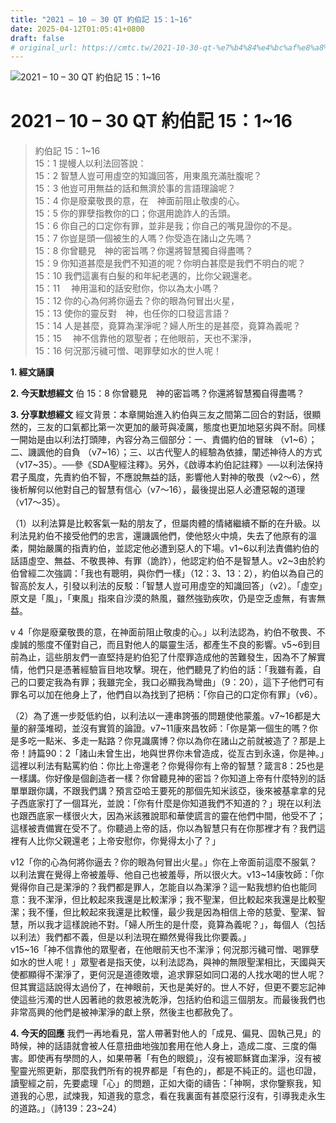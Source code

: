 ```yaml
---
title: "2021 – 10 – 30 QT 約伯記 15：1~16"
date: 2025-04-12T01:05:41+0800
draft: false
# original_url: https://cmtc.tw/2021-10-30-qt-%e7%b4%84%e4%bc%af%e8%a8%98-15%ef%bc%9a116
---
```


![2021 – 10 – 30 QT 約伯記 15：1\~16](/images/qt.jpg   "2021 – 10 – 30 QT 約伯記 15：1\~16")

# 2021 – 10 – 30 QT 約伯記 15：1\~16

> 約伯記 15：1\~16  
> 15：1 提幔人以利法回答說：  
> 15：2 智慧人豈可用虛空的知識回答，用東風充滿肚腹呢？  
> 15：3 他豈可用無益的話和無濟於事的言語理論呢？  
> 15：4 你是廢棄敬畏的意，在　神面前阻止敬虔的心。  
> 15：5 你的罪孽指教你的口；你選用詭詐人的舌頭。  
> 15：6 你自己的口定你有罪，並非是我；你自己的嘴見證你的不是。  
> 15：7 你豈是頭一個被生的人嗎？你受造在諸山之先嗎？  
> 15：8 你曾聽見　神的密旨嗎？你還將智慧獨自得盡嗎？  
> 15：9 你知道甚麼是我們不知道的呢？你明白甚麼是我們不明白的呢？  
> 15：10 我們這裏有白髮的和年紀老邁的，比你父親還老。  
> 15：11 　神用溫和的話安慰你，你以為太小嗎？  
> 15：12 你的心為何將你逼去？你的眼為何冒出火星，  
> 15：13 使你的靈反對　神，也任你的口發這言語？  
> 15：14 人是甚麼，竟算為潔淨呢？婦人所生的是甚麼，竟算為義呢？  
> 15：15 　神不信靠他的眾聖者；在他眼前，天也不潔淨，  
> 15：16 何況那污穢可憎、喝罪孽如水的世人呢！

**1. 經文誦讀**

**2.  今天默想經文**
伯 15：8 你曾聽見　神的密旨嗎？你還將智慧獨自得盡嗎？

**3. 分享默想經文**
經文背景：本章開始進入約伯與三友之間第二回合的對話，很顯然的，三友的口氣都比第一次更加的嚴苛與凌厲，態度也更加地惡劣與不耐。同樣一開始是由以利法打頭陣，內容分為三個部分：一、責備約伯的冒昧 （v1\~6）；二、譏諷他的自負 （v7\~16）；三、以古代聖人的經驗為依據，闡述神待人的方式 （v17\~35）。──參《SDA聖經注釋》。另外，《啟導本約伯記註釋》──以利法保持君子風度，先責約伯不智，不應說無益的話，影響他人對神的敬畏（v2～6），然後析解何以他對自己的智慧有信心（v7～16），最後提出惡人必遭惡報的道理（v17～35）。

（1）以利法算是比較客氣一點的朋友了，但屬肉體的情緒繼續不斷的在升級。以利法見約伯不接受他們的忠言，還譏諷他們，使他怒火中燒，失去了他原有的溫柔，開始嚴厲的指責約伯，並認定他必遭到惡人的下場。v1\~6以利法責備約伯的話語虛空、無益、不敬畏神、有罪（詭詐），他認定約伯不是智慧人。v2\~3由於約伯曾經二次強調：「我也有聰明，與你們一樣」（12：3、13：2），約伯以為自己的智高於友人，引發以利法的反駁：「智慧人豈可用虛空的知識回答」（v2）。「虛空」原文是「風」，「東風」指來自沙漠的熱風，雖然強勁疾吹，仍是空乏虛無，有害無益。

v 4「你是廢棄敬畏的意，在神面前阻止敬虔的心。」以利法認為，約伯不敬畏、不虔誠的態度不僅對自己，而且對他人的屬靈生活，都產生不良的影響。v5\~6到目前為止，這些朋友們一直堅持是約伯犯了什麼罪造成他的苦難發生，因為不了解實情，他們只是憑著經驗盲目地攻擊。現在，他們聽見了約伯的話：「我雖有義，自己的口要定我為有罪；我雖完全，我口必顯我為彎曲」（9：20），這下子他們可有罪名可以加在他身上了，他們自以為找到了把柄：「你自己的口定你有罪」（v6）。

（2）為了進一步貶低約伯，以利法以一連串誇張的問題使他蒙羞。v7\~16都是大量的辭藻堆砌，並沒有實質的論證。v7\~11康來昌牧師：「你是第一個生的嗎？你是多吃一點米、多走一點路？你見識廣博？你以為你在諸山之前就被造了？那是上帝！詩篇90：2「諸山未曾生出，地與世界你未曾造成，從亙古到永遠，你是神。」這裡以利法有點罵約伯：你比上帝還老？你覺得你有上帝的智慧？箴言8：25也是一樣講。你好像是個創造者一樣？你曾聽見神的密旨？你知道上帝有什麼特別的話單單跟你講，不跟我們講？預言亞哈王要死的那個先知米該亞，後來被基拿拿的兒子西底家打了一個耳光，並說：「你有什麼是你知道我們不知道的？」現在以利法也跟西底家一樣很火大，因為米該雅說耶和華使謊言的靈在他們中間，他受不了；這樣被責備實在受不了。你聽過上帝的話，你以為智慧只有在你那裡才有？我們這裡有人比你父親還老；上帝安慰你，你覺得太小了？」

v12「你的心為何將你逼去？你的眼為何冒出火星。」你在上帝面前這麼不服氣？以利法實在覺得上帝被羞辱、他自己也被羞辱，所以很火大。v13\~14康牧師：「你覺得你自己是潔淨的？我們都是罪人，怎能自以為潔淨？這一點我想約伯也能同意：我不潔淨，但比較起來我還是比較潔淨；我不聖潔，但比較起來我還是比較聖潔；我不懂，但比較起來我還是比較懂，最少我是因為相信上帝的慈愛、聖潔、智慧，所以我才這樣說祂不對。「婦人所生的是什麼，竟算為義呢？」，每個人（包括以利法）我們都不義，但是以利法現在顯然覺得我比你要義。」  
v15\~16「神不信靠他的眾聖者，在他眼前天也不潔淨；何況那污穢可憎、喝罪孽如水的世人呢！」眾聖者是指天使，以利法認為，與神的無限聖潔相比，天國與天使都顯得不潔淨了，更何況是道德敗壞，追求罪惡如同口渴的人找水喝的世人呢？但其實這話說得太過份了，在神眼前，天也是美好的。世人不好，但更不要忘記神使這些污濁的世人因著祂的救恩被洗乾淨，包括約伯和這三個朋友。而最後我們也非常高興的他們是被神潔淨的獻上祭，然後主也都赦免了。

**4. 今天的回應**
我們一再地看見，當人帶著對他人的「成見、偏見、固執己見」的時候，神的話語就會被人任意扭曲地強加套用在他人身上，造成二度、三度的傷害。即使再有學問的人，如果帶著「有色的眼鏡」，沒有被耶穌寶血潔淨，沒有被聖靈光照更新，那麼我們所有的視界都是「有色的」，都是不純正的。這也印證，讀聖經之前，先要處理「心」的問題，正如大衛的禱告：「神啊，求你鑒察我，知道我的心思，試煉我，知道我的意念，看在我裏面有甚麼惡行沒有，引導我走永生的道路。」（詩139：23\~24）
